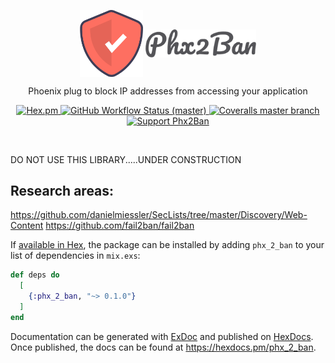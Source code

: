 <!--START-->
<p align="center">
  <img align="center" width="20%" src="guides/images/logo.svg" alt="Phx2Ban logo">
  <img align="center" width="35%" src="guides/images/logo_text.png" alt="Phx2Ban name">
</p>

<p align="center">
  Phoenix plug to block IP addresses from accessing your application
</p>

<p align="center">
  <a href="https://hex.pm/packages/phx_2_ban">
    <img alt="Hex.pm" src="https://img.shields.io/hexpm/v/phx_2_ban?style=for-the-badge">
  </a>

  <a href="https://github.com/akoutmos/phx_2_ban/actions">
    <img alt="GitHub Workflow Status (master)" src="https://img.shields.io/github/workflow/status/akoutmos/phx_2_ban/Phx2Ban%20CI/master?label=Build%20Status&style=for-the-badge">
  </a>

  <a href="https://coveralls.io/github/akoutmos/phx_2_ban?branch=master">
    <img alt="Coveralls master branch" src="https://img.shields.io/coveralls/github/akoutmos/phx_2_ban/master?style=for-the-badge">
  </a>

  <a href="https://github.com/sponsors/akoutmos">
    <img alt="Support Phx2Ban" src="https://img.shields.io/badge/Support%20Phx2Ban-%E2%9D%A4-lightblue?style=for-the-badge">
  </a>
</p>

<br>
<!--END-->

DO NOT USE THIS LIBRARY.....UNDER CONSTRUCTION

## Research areas:

https://github.com/danielmiessler/SecLists/tree/master/Discovery/Web-Content
https://github.com/fail2ban/fail2ban

If [available in Hex](https://hex.pm/docs/publish), the package can be installed
by adding `phx_2_ban` to your list of dependencies in `mix.exs`:

```elixir
def deps do
  [
    {:phx_2_ban, "~> 0.1.0"}
  ]
end
```

Documentation can be generated with [ExDoc](https://github.com/elixir-lang/ex_doc)
and published on [HexDocs](https://hexdocs.pm). Once published, the docs can
be found at <https://hexdocs.pm/phx_2_ban>.
